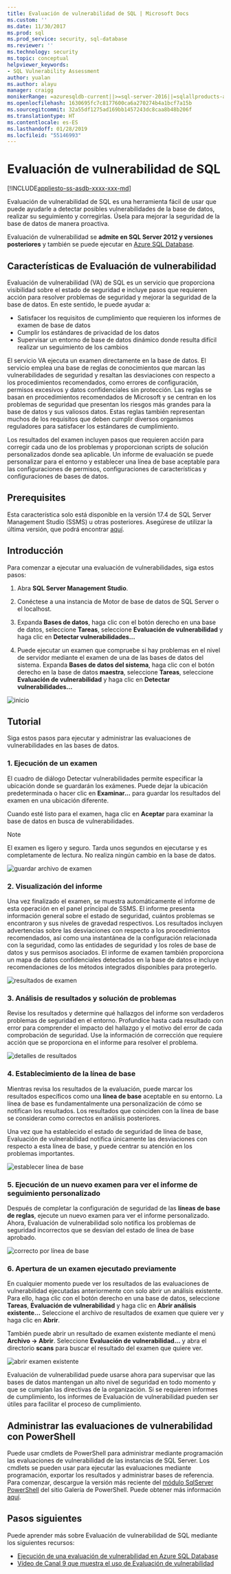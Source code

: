 ```yaml
---
title: Evaluación de vulnerabilidad de SQL | Microsoft Docs
ms.custom: ''
ms.date: 11/30/2017
ms.prod: sql
ms.prod_service: security, sql-database
ms.reviewer: ''
ms.technology: security
ms.topic: conceptual
helpviewer_keywords:
- SQL Vulnerability Assessment
author: yualan
ms.author: alayu
manager: craigg
monikerRange: =azuresqldb-current||>=sql-server-2016||=sqlallproducts-allversions||>=sql-server-linux-2017||=azuresqldb-mi-current
ms.openlocfilehash: 1630695fc7c8177600ca6a270274b4a1bcf7a15b
ms.sourcegitcommit: 32a55df1275ad169bb1457243dc8caa8b48b206f
ms.translationtype: HT
ms.contentlocale: es-ES
ms.lasthandoff: 01/28/2019
ms.locfileid: "55146993"
---
```

# <a name="sql-vulnerability-assessment"></a>Evaluación de vulnerabilidad de SQL

[!INCLUDE[appliesto-ss-asdb-xxxx-xxx-md](../../includes/appliesto-ss-asdb-xxxx-xxx-md.md)]

Evaluación de vulnerabilidad de SQL es una herramienta fácil de usar que puede ayudarle a detectar posibles vulnerabilidades de la base de datos, realizar su seguimiento y corregirlas. Úsela para mejorar la seguridad de la base de datos de manera proactiva.

Evaluación de vulnerabilidad se **admite en SQL Server 2012 y versiones posteriores** y también se puede ejecutar en [Azure SQL Database](https://docs.microsoft.com/azure/sql-database/sql-vulnerability-assessment).

## <a name="vulnerability-assessment-features"></a>Características de Evaluación de vulnerabilidad
Evaluación de vulnerabilidad (VA) de SQL es un servicio que proporciona visibilidad sobre el estado de seguridad e incluye pasos que requieren acción para resolver problemas de seguridad y mejorar la seguridad de la base de datos. En este sentido, le puede ayudar a:
- Satisfacer los requisitos de cumplimiento que requieren los informes de examen de base de datos 
- Cumplir los estándares de privacidad de los datos
- Supervisar un entorno de base de datos dinámico donde resulta difícil realizar un seguimiento de los cambios

El servicio VA ejecuta un examen directamente en la base de datos. El servicio emplea una base de reglas de conocimientos que marcan las vulnerabilidades de seguridad y resaltan las desviaciones con respecto a los procedimientos recomendados, como errores de configuración, permisos excesivos y datos confidenciales sin protección. Las reglas se basan en procedimientos recomendados de Microsoft y se centran en los problemas de seguridad que presentan los riesgos más grandes para la base de datos y sus valiosos datos. Estas reglas también representan muchos de los requisitos que deben cumplir diversos organismos reguladores para satisfacer los estándares de cumplimiento.

Los resultados del examen incluyen pasos que requieren acción para corregir cada uno de los problemas y proporcionan scripts de solución personalizados donde sea aplicable. Un informe de evaluación se puede personalizar para el entorno y establecer una línea de base aceptable para las configuraciones de permisos, configuraciones de características y configuraciones de bases de datos. 

## <a name="prerequisites"></a>Prerequisites
Esta característica solo está disponible en la versión 17.4 de SQL Server Management Studio (SSMS) u otras posteriores. Asegúrese de utilizar la última versión, que podrá encontrar [aquí](https://docs.microsoft.com/sql/ssms/download-sql-server-management-studio-ssms).

## <a name="getting-started"></a>Introducción
Para comenzar a ejecutar una evaluación de vulnerabilidades, siga estos pasos:
   1.   Abra **SQL Server Management Studio**.

   2.   Conéctese a una instancia de Motor de base de datos de SQL Server o el localhost.

   3.   Expanda **Bases de datos**, haga clic con el botón derecho en una base de datos, seleccione **Tareas**, seleccione **Evaluación de vulnerabilidad** y haga clic en **Detectar vulnerabilidades...**

   4.   Puede ejecutar un examen que compruebe si hay problemas en el nivel de servidor mediante el examen de una de las bases de datos del sistema. Expanda **Bases de datos del sistema**, haga clic con el botón derecho en la base de datos **maestra**, seleccione **Tareas**, seleccione **Evaluación de vulnerabilidad** y haga clic en **Detectar vulnerabilidades...**

   ![inicio](media/sql-vulnerability-assessment/1-SSMSGetStarted.png)

## <a name="tutorial"></a>Tutorial
Siga estos pasos para ejecutar y administrar las evaluaciones de vulnerabilidades en las bases de datos.

### <a name="1-run-a-scan"></a>1. Ejecución de un examen

El cuadro de diálogo Detectar vulnerabilidades permite especificar la ubicación donde se guardarán los exámenes. Puede dejar la ubicación predeterminada o hacer clic en **Examinar...** para guardar los resultados del examen en una ubicación diferente.

Cuando esté listo para el examen, haga clic en **Aceptar** para examinar la base de datos en busca de vulnerabilidades.

  > [!NOTE]   
  > El examen es ligero y seguro. Tarda unos segundos en ejecutarse y es completamente de lectura. No realiza ningún cambio en la base de datos.

![guardar archivo de examen](media/sql-vulnerability-assessment/2-ssmssavescanfile.png)

### <a name="2-view-the-report"></a>2. Visualización del informe

Una vez finalizado el examen, se muestra automáticamente el informe de esta operación en el panel principal de SSMS. El informe presenta información general sobre el estado de seguridad, cuántos problemas se encontraron y sus niveles de gravedad respectivos. Los resultados incluyen advertencias sobre las desviaciones con respecto a los procedimientos recomendados, así como una instantánea de la configuración relacionada con la seguridad, como las entidades de seguridad y los roles de base de datos y sus permisos asociados. El informe de examen también proporciona un mapa de datos confidenciales detectados en la base de datos e incluye recomendaciones de los métodos integrados disponibles para protegerlo.

![resultados de examen](media/sql-vulnerability-assessment/3-ssmsscanresults.png)

### <a name="3-analyze-the-results-and-resolve-issues"></a>3. Análisis de resultados y solución de problemas

Revise los resultados y determine qué hallazgos del informe son verdaderos problemas de seguridad en el entorno. Profundice hasta cada resultado con error para comprender el impacto del hallazgo y el motivo del error de cada comprobación de seguridad. Use la información de corrección que requiere acción que se proporciona en el informe para resolver el problema.

![detalles de resultados](media/sql-vulnerability-assessment/4-ssmsresultdetails.png)

### <a name="4-set-your-baseline"></a>4. Establecimiento de la línea de base

Mientras revisa los resultados de la evaluación, puede marcar los resultados específicos como una **línea de base** aceptable en su entorno. La línea de base es fundamentalmente una personalización de cómo se notifican los resultados. Los resultados que coinciden con la línea de base se consideran como correctos en análisis posteriores. 

Una vez que ha establecido el estado de seguridad de línea de base, Evaluación de vulnerabilidad notifica únicamente las desviaciones con respecto a esta línea de base, y puede centrar su atención en los problemas importantes.

![establecer línea de base](media/sql-vulnerability-assessment/5-ssmssetbaseline.png)

### <a name="5-run-a-new-scan-to-see-your-customized-tracking-report"></a>5. Ejecución de un nuevo examen para ver el informe de seguimiento personalizado

Después de completar la configuración de seguridad de las **líneas de base de reglas**, ejecute un nuevo examen para ver el informe personalizado. Ahora, Evaluación de vulnerabilidad solo notifica los problemas de seguridad incorrectos que se desvían del estado de línea de base aprobado.

![correcto por línea de base](media/sql-vulnerability-assessment/6-ssmspassperbaseline.png)

### <a name="6-open-a-previously-run-scan"></a>6. Apertura de un examen ejecutado previamente

En cualquier momento puede ver los resultados de las evaluaciones de vulnerabilidad ejecutadas anteriormente con solo abrir un análisis existente. Para ello, haga clic con el botón derecho en una base de datos, seleccione **Tareas**, **Evaluación de vulnerabilidad** y haga clic en **Abrir análisis existente…**  Seleccione el archivo de resultados de examen que quiere ver y haga clic en **Abrir**. 

También puede abrir un resultado de examen existente mediante el menú **Archivo -> Abrir**. Seleccione **Evaluación de vulnerabilidad...** y abra el directorio **scans** para buscar el resultado del examen que quiere ver.

![abrir examen existente](media/sql-vulnerability-assessment/7-ssmsopenexistingscan.png)

Evaluación de vulnerabilidad puede usarse ahora para supervisar que las bases de datos mantengan un alto nivel de seguridad en todo momento y que se cumplan las directivas de la organización. Si se requieren informes de cumplimiento, los informes de Evaluación de vulnerabilidad pueden ser útiles para facilitar el proceso de cumplimiento.

## <a name="manage-vulnerability-assessments-using-powershell"></a>Administrar las evaluaciones de vulnerabilidad con PowerShell
Puede usar cmdlets de PowerShell para administrar mediante programación las evaluaciones de vulnerabilidad de las instancias de SQL Server. Los cmdlets se pueden usar para ejecutar las evaluaciones mediante programación, exportar los resultados y administrar bases de referencia.
Para comenzar, descargue la versión más reciente del [módulo SqlServer PowerShell](https://www.powershellgallery.com/packages/SqlServer/) del sitio Galería de PowerShell. Puede obtener más información [aquí](https://blogs.msdn.microsoft.com/sqlsecurity/2018/07/05/powershell-cmdlets-for-managing-sql-vulnerability-assessments/).

## <a name="next-steps"></a>Pasos siguientes
Puede aprender más sobre Evaluación de vulnerabilidad de SQL mediante los siguientes recursos:
- [Ejecución de una evaluación de vulnerabilidad en Azure SQL Database](https://docs.microsoft.com/azure/sql-database/sql-vulnerability-assessment) 
- [Vídeo de Canal 9 que muestra el uso de Evaluación de vulnerabilidad](https://channel9.msdn.com/Shows/Data-Exposed/Track-and-remediate-potential-database-vulnerabilities-with-SQL-Vulnerability-Assessment)


  
